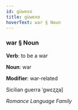 ```yaml
---
id: güwexo
title: güwexo
hoverText: war § Noun
---
```


### war § Noun

**Verb**: to be a war

**Noun**: war

**Modifier**: war-related

Sicilian guerra ˈɡwɛʐʐa]

*Romance Language Family*